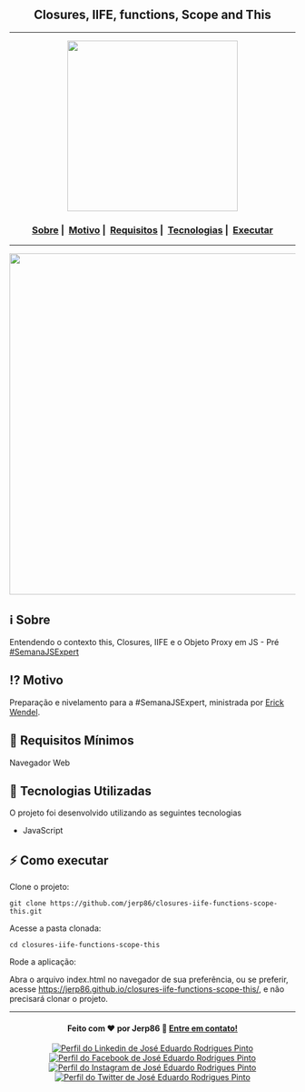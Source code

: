 <h2 align="center">Closures, IIFE, functions, Scope and This</h2>

___

<p align="center">
  <img src="https://user-images.githubusercontent.com/54115624/105259289-4cea0c00-5b6a-11eb-9799-7cdf4f7c829b.png" width="300" heigth="300">
</p>


<h3 align="center">
  <a href="#information_source-sobre">Sobre</a>&nbsp;|&nbsp;
  <a href="#interrobang-motivo">Motivo</a>&nbsp;|&nbsp;
  <a href="#seedling-requisitos-mínimos">Requisitos</a>&nbsp;|&nbsp;
  <a href="#rocket-tecnologias-utilizadas">Tecnologias</a>&nbsp;|&nbsp;
  <a href="#zap-como-executar">Executar</a>
</h3>

___

<p align="center">
  <img src="https://user-images.githubusercontent.com/54115624/105273765-ae19db80-5b7a-11eb-8022-95dd18d2beae.png" width="600">
</p>

## :information_source: Sobre

Entendendo o contexto this, Closures, IIFE e o Objeto Proxy em JS - Pré [#SemanaJSExpert](https://javascriptexpert.com.br/)

## :interrobang: Motivo

Preparação e nivelamento para a #SemanaJSExpert, ministrada por [Erick Wendel](https://cursos.erickwendel.com.br/).

## :seedling: Requisitos Mínimos

Navegador Web

## :rocket: Tecnologias Utilizadas 

O projeto foi desenvolvido utilizando as seguintes tecnologias

- JavaScript

## :zap: Como executar

Clone o projeto:

```
git clone https://github.com/jerp86/closures-iife-functions-scope-this.git
```

Acesse a pasta clonada:

```
cd closures-iife-functions-scope-this
```

Rode a aplicação:

Abra o arquivo index.html no navegador de sua preferência, ou se preferir, acesse https://jerp86.github.io/closures-iife-functions-scope-this/, e não precisará clonar o projeto.

---

<h4 align="center">
  Feito com ❤️ por Jerp86 👋️ <a href="mailto:jerp4@hotmail.com">Entre em contato!</a>
</h4>

<p align="center">
  <a href="https://www.linkedin.com/in/jerp/">
    <img alt="Perfil do Linkedin de José Eduardo Rodrigues Pinto" src="https://img.shields.io/badge/LinkedIn-jerp-0e76a8?style=flat&logoColor=white&logo=linkedin">
  </a>
  <a href="https://www.facebook.com/jerpbtu">
    <img alt="Perfil do Facebook de José Eduardo Rodrigues Pinto" src="https://img.shields.io/badge/Facebook-jerpbtu-1778F2?style=flat&logoColor=white&logo=facebook">
  </a>
  <a href="https://www.instagram.com/jerpbtu/">
    <img alt="Perfil do Instagram de José Eduardo Rodrigues Pinto" src="https://img.shields.io/badge/Instagram-@jerpbtu-833AB4?style=flat&logoColor=white&logo=instagram">
  </a>
  <a href="https://twitter.com/jerpbtu">
    <img alt="Perfil do Twitter de José Eduardo Rodrigues Pinto" src="https://img.shields.io/twitter/follow/jerpbtu?style=flat&logoColor=white&logo=Twitter">
  </a>
</p>